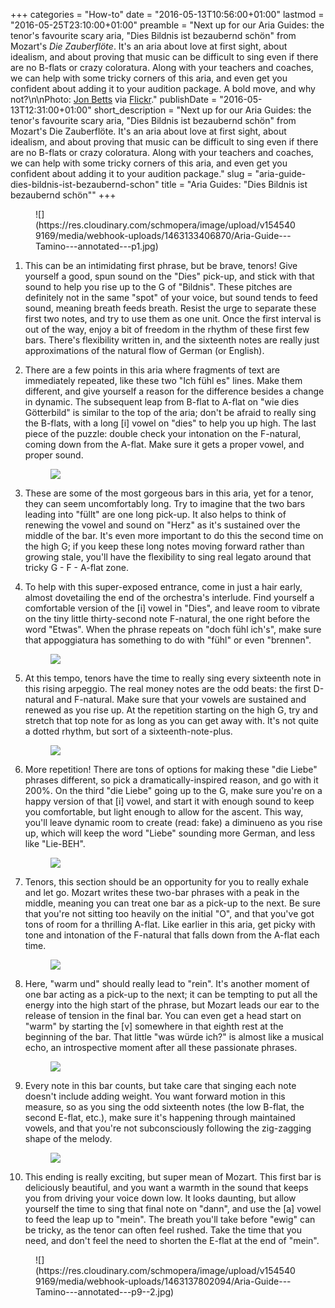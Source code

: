 +++
categories = "How-to"
date = "2016-05-13T10:56:00+01:00"
lastmod = "2016-05-25T23:10:00+01:00"
preamble = "Next up for our Aria Guides: the tenor's favourite scary aria, \"Dies Bildnis ist bezaubernd schön\" from Mozart's *Die Zauberflöte*. It's an aria about love at first sight, about idealism, and about proving that music can be difficult to sing even if there are no B-flats or crazy coloratura. Along with your teachers and coaches, we can help with some tricky corners of this aria, and even get you confident about adding it to your audition package. A bold move, and why not?\n\nPhoto: [Jon Betts](https://www.flickr.com/photos/jonbetts/8580180770) via [Flickr](https://creativecommons.org/licenses/by-nd/2.0/legalcode)."
publishDate = "2016-05-13T12:31:00+01:00"
short_description = "Next up for our Aria Guides: the tenor&#039;s favourite scary aria, &quot;Dies Bildnis ist bezaubernd schön&quot; from Mozart&#039;s Die Zauberflöte. It&#039;s an aria about love at first sight, about idealism, and about proving that music can be difficult to sing even if there are no B-flats or crazy coloratura. Along with your teachers and coaches, we can help with some tricky corners of this aria, and even get you confident about adding it to your audition package."
slug = "aria-guide-dies-bildnis-ist-bezaubernd-schon"
title = "Aria Guides: &quot;Dies Bildnis ist bezaubernd schön&quot;"
+++

<figure data-type="image">![](https://res.cloudinary.com/schmopera/image/upload/v1545409169/media/webhook-uploads/1463133406870/Aria-Guide---Tamino---annotated---p1.jpg)
</figure>

1. This can be an intimidating first phrase, but be brave, tenors! Give yourself a good, spun sound on the "Dies" pick-up, and stick with that sound to help you rise up to the G of "Bildnis". These pitches are definitely not in the same "spot" of your voice, but sound tends to feed sound, meaning breath feeds breath. Resist the urge to separate these first two notes, and try to use them as one unit. Once the first interval is out of the way, enjoy a bit of freedom in the rhythm of these first few bars. There's flexibility written in, and the sixteenth notes are really just approximations of the natural flow of German (or English).

2. There are a few points in this aria where fragments of text are immediately repeated, like these two "Ich fühl es" lines. Make them different, and give yourself a reason for the difference besides a change in dynamic. The subsequent leap from B-flat to A-flat on "wie dies Götterbild" is similar to the top of the aria; don't be afraid to really sing the B-flats, with a long [i] vowel on "dies" to help you up high. The last piece of the puzzle: double check your intonation on the F-natural, coming down from the A-flat. Make sure it gets a proper vowel, and proper sound.<figure data-type="image">![](https://res.cloudinary.com/schmopera/image/upload/v1545409169/media/webhook-uploads/1463133415637/Aria-Guide---Tamino---annotated---p2.jpg)
</figure>

3. These are some of the most gorgeous bars in this aria, yet for a tenor, they can seem uncomfortably long. Try to imagine that the two bars leading into "füllt" are one long pick-up. It also helps to think of renewing the vowel and sound on "Herz" as it's sustained over the middle of the bar. It's even more important to do this the second time on the high G; if you keep these long notes moving forward rather than growing stale, you'll have the flexibility to sing real legato around that tricky G - F - A-flat zone. 

4. To help with this super-exposed entrance, come in just a hair early, almost dovetailing the end of the orchestra's interlude. Find yourself a comfortable version of the [i] vowel in "Dies", and leave room to vibrate on the tiny little thirty-second note F-natural, the one right before the word "Etwas". When the phrase repeats on "doch fühl ich's", make sure that appoggiatura has something to do with "fühl" or even "brennen".<figure data-type="image">![](https://res.cloudinary.com/schmopera/image/upload/v1545409169/media/webhook-uploads/1463133425087/Aria-Guide---Tamino---annotated---p3.jpg)
</figure>

5. At this tempo, tenors have the time to really sing every sixteenth note in this rising arpeggio. The real money notes are the odd beats: the first D-natural and F-natural. Make sure that your vowels are sustained and renewed as you rise up. At the repetition starting on the high G, try and stretch that top note for as long as you can get away with. It's not quite a dotted rhythm, but sort of a sixteenth-note-plus.<figure data-type="image">![](https://res.cloudinary.com/schmopera/image/upload/v1545409169/media/webhook-uploads/1463133441818/Aria-Guide---Tamino---annotated---p4.jpg)
</figure>

6. More repetition! There are tons of options for making these "die Liebe" phrases different, so pick a dramatically-inspired reason, and go with it 200%. On the third "die Liebe" going up to the G, make sure you're on a happy version of that [i] vowel, and start it with enough sound to keep you comfortable, but light enough to allow for the ascent. This way, you'll leave dynamic room to create (read: fake) a diminueno as you rise up, which will keep the word "Liebe" sounding more German, and less like "Lie-BEH".<figure data-type="image">![](https://res.cloudinary.com/schmopera/image/upload/v1545409169/media/webhook-uploads/1463133454199/Aria-Guide---Tamino---annotated---p5.jpg)
</figure>

7. Tenors, this section should be an opportunity for you to really exhale and let go. Mozart writes these two-bar phrases with a peak in the middle, meaning you can treat one bar as a pick-up to the next. Be sure that you're not sitting too heavily on the initial "O", and that you've got tons of room for a thrilling A-flat. Like earlier in this aria, get picky with tone and intonation of the F-natural that falls down from the A-flat each time.<figure data-type="image">![](https://res.cloudinary.com/schmopera/image/upload/v1545409169/media/webhook-uploads/1463133467571/Aria-Guide---Tamino---annotated---p6.jpg)
</figure>

8. Here, "warm und" should really lead to "rein". It's another moment of one bar acting as a pick-up to the next; it can be tempting to put all the energy into the high start of the phrase, but Mozart leads our ear to the release of tension in the final bar. You can even get a head start on "warm" by starting the [v] somewhere in that eighth rest at the beginning of the bar. That little "was würde ich?" is almost like a musical echo, an introspective moment after all these passionate phrases.<figure data-type="image">![](https://res.cloudinary.com/schmopera/image/upload/v1545409169/media/webhook-uploads/1463133476618/Aria-Guide---Tamino---annotated---p7.jpg)
</figure>

9. Every note in this bar counts, but take care that singing each note doesn't include adding weight. You want forward motion in this measure, so as you sing the odd sixteenth notes (the low B-flat, the second E-flat, etc.), make sure it's happening through maintained vowels, and that you're not subconsciously following the zig-zagging shape of the melody.<figure data-type="image">![](https://res.cloudinary.com/schmopera/image/upload/v1545409169/media/webhook-uploads/1463133489435/Aria-Guide---Tamino---annotated---p8.jpg)
</figure>

10. This ending is really exciting, but super mean of Mozart. This first bar is deliciously beautiful, and you want a warmth in the sound that keeps you from driving your voice down low. It looks daunting, but allow yourself the time to sing that final note on "dann", and use the [a] vowel to feed the leap up to "mein". The breath you'll take before "ewig" can be tricky, as the tenor can often feel rushed. Take the time that you need, and don't feel the need to shorten the E-flat at the end of "mein".

<figure data-type="image">![](https://res.cloudinary.com/schmopera/image/upload/v1545409169/media/webhook-uploads/1463137802094/Aria-Guide---Tamino---annotated---p9--2.jpg)
</figure>
